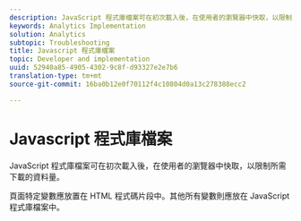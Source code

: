 ```yaml
---
description: JavaScript 程式庫檔案可在初次載入後，在使用者的瀏覽器中快取，以限制所需下載的資料量。
keywords: Analytics Implementation
solution: Analytics
subtopic: Troubleshooting
title: Javascript 程式庫檔案
topic: Developer and implementation
uuid: 52940a85-4905-4302-9c8f-d93327e2e7b6
translation-type: tm+mt
source-git-commit: 16ba0b12e0f70112f4c10804d0a13c278388ecc2

---
```



# Javascript 程式庫檔案

JavaScript 程式庫檔案可在初次載入後，在使用者的瀏覽器中快取，以限制所需下載的資料量。

頁面特定變數應放置在 HTML 程式碼片段中。其他所有變數則應放在 JavaScript 程式庫檔案中。
